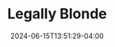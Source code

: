 ---
title: Legally Blonde
Theatre: Amelia Musical Playhouse
Venue: Amelia Musical Playhouse
Season: 11
date: 2024-06-15T13:51:29-04:00
opening_date: 2024-07-05
closing_date: 2024-07-20
showtimes:
  - 2024-07-05 19:30:00
  - 2024-07-06 19:30:00
  - 2024-07-07 14:30:00
  - 2024-07-11 19:30:00
  - 2024-07-12 19:30:00
  - 2024-07-13 19:30:00
  - 2024-07-14 14:30:00
  - 2024-07-19 19:30:00
  - 2024-07-20 19:30:00
  - 2024-07-21 14:30:00
featured_image: 2024-Legally-Blonde-The-Musical.webp
featured_image_alt: "Poster for *Legally Blonde* showcasing a vibrant pink design with a graduation cap and a high-heeled shoe, reflecting the theme of the musical. The text highlights music and lyrics by Laurence O'Keefe and Nell Benjamin, based on the novel by Amanda Brown and the MGM motion picture."
featured_image_caption: "*Legally Blonde* dazzles with its bright pink charm and witty story, capturing the journey of Elle Woods as she tackles stereotypes and scandal in pursuit of her dreams."
featured_image_attr: Bill Ivins
featured_image_attr_link: https://www.ivinsink.com/program-covers
playbill:
Website: 
Tickets: https://904tix.com/organizations/amelia-musical-playhouse
show_details: 
cast:
  - Elle Woods: Olivia Lynch
  - Emmett Forrest: Will Wiley
  - Paulette Buonafonte: Allie Kangas
  - Professor Callahan: Jimmy Galaviz
  - Warner Huntington III: Alex McClurkin
  - Vivienne Kensington: Danielle Gamble
  - Brooke Wyndham: Amelia Underwood
  - Enid Hoops: Maggie Mellott
  - Serena: Sarah Perkins
  - Margot: Samantha Andersen
  - Pilar: Keeli Bean
  - Kyle O’Boyle: Thor Rockett
  - Aaron Schultz: Zain Beverly
  - Bjorn Gustafson: Nathan Lee
  - Winthrop/Elle’s Dad: Bob O'Hara
  - Lowell/Carlos: Ethan Dorris
  - Pforzheimer: Jimmy Kalista
  - Chutney Wyndham: Shaeliegh Tupper
  - Elle’s Mom/Store Manager: Rae Colley
  - Dewey: Quentin Wright
  - Leilani: Eden George
  - Kiki the Colorist: Moira Smith
  - Cashier/D.A.: Amelia Son
  - Whitney: Caitlyn Terry
  - Judge: Sydney Gray
  - Court Stenographer: Amy Cullen
  - Ensemble:
    - Quentin Wright
    - Eden George
    - Moira Smith
    - Amelia Son
    - Caitlyn Terry
    - Sydney Gray
    - Amy Cullen
    - Kristin Bean
crew:
  - Director:
    - Beth Perkins
    - Joey Johnson
  - Costumes: Tammy Lynch
  - Choreography: Kristin Bean
orchestra:
genres: 
Description: 
---